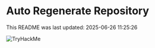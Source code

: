 # Auto Regenerate Repository

This README was last updated: 2025-06-26 11:25:26

 ![TryHackMe](https://tryhackme.com/badge/533634)